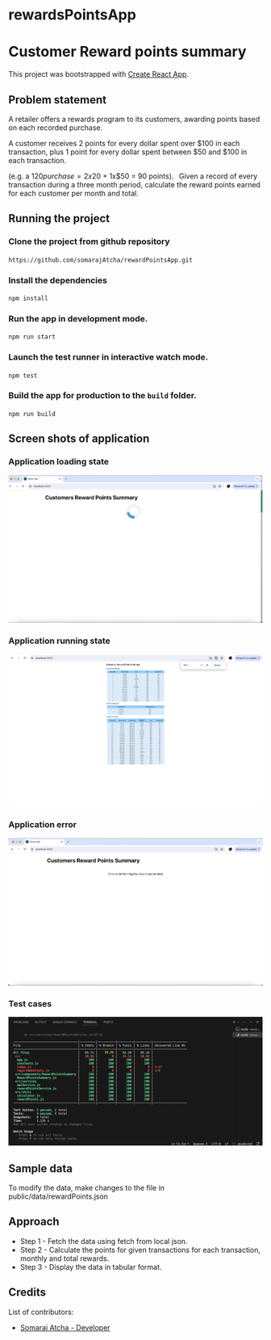 # rewardsPointsApp
# Customer Reward points summary

This project was bootstrapped with [Create React App](https://github.com/facebook/create-react-app).

## Problem statement

A retailer offers a rewards program to its customers, awarding points based on each recorded purchase.  

A customer receives 2 points for every dollar spent over $100 in each transaction, plus 1 point for every dollar spent between $50 and $100 in each transaction. 

(e.g. a $120 purchase = 2x$20 + 1x$50 = 90 points). 
  
Given a record of every transaction during a three month period, calculate the reward points earned for each customer per month and total. 

## Running the project

### Clone the project from github repository

`https://github.com/somarajAtcha/rewardPointsApp.git`

### Install the dependencies

`npm install`

### Run the app in development mode.

`npm run start`

### Launch the test runner in interactive watch mode.

`npm test`

### Build the app for production to the `build` folder.

`npm run build`

## Screen shots of application

### Application loading state

![alt text](loading.png)

### Application running state

![alt text](applicationUp.png)

### Application error

![alt text](error.png)

### Test cases

![alt text](testcases.png)

## Sample data

To modify the data, make changes to the file in public/data/rewardPoints.json

## Approach

- Step 1 - Fetch the data using fetch from local json.
- Step 2 - Calculate the points for given transactions for each transaction, monthly and total rewards.
- Step 3 - Display the data in tabular format.


## Credits
List of contributors:
- [Somaraj Atcha - Developer](somarajvarma309@gmail.com)